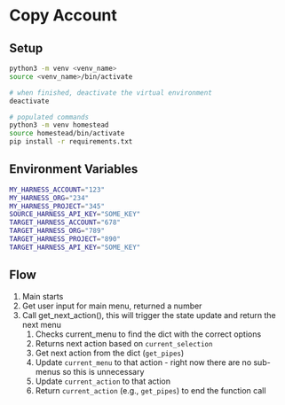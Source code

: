 # Copy Account

## Setup

```bash
python3 -m venv <venv_name>
source <venv_name>/bin/activate

# when finished, deactivate the virtual environment
deactivate

# populated commands
python3 -m venv homestead
source homestead/bin/activate
pip install -r requirements.txt
```

## Environment Variables

```bash
MY_HARNESS_ACCOUNT="123"
MY_HARNESS_ORG="234"
MY_HARNESS_PROJECT="345"
SOURCE_HARNESS_API_KEY="SOME_KEY"
TARGET_HARNESS_ACCOUNT="678"
TARGET_HARNESS_ORG="789"
TARGET_HARNESS_PROJECT="890"
TARGET_HARNESS_API_KEY="SOME_KEY"
```

## Flow

1. Main starts
1. Get user input for main menu, returned a number
1. Call get_next_action(), this will trigger the state update and return the next menu
   1. Checks current_menu to find the dict with the correct options
   1. Returns next action based on `current_selection`
   1. Get next action from the dict (`get_pipes`)
   1. Update `current_menu` to that action - right now there are no sub-menus so this is unnecessary
   1. Update `current_action` to that action
   1. Return `current_action` (e.g., `get_pipes`) to end the function call
